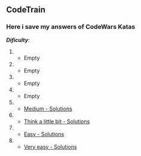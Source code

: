 ## CodeTrain
### Here i save my answers of CodeWars Katas

***Dificulty***:
1. - Empty
2. - Empty
3. - Empty
4. - Empty
5. - [Medium - Solutions](https://github.com/WMHillock/CodeTrain/tree/master/src/main/java/difficulty/kyu5)
6. - [Think a little bit - Solutions](https://github.com/WMHillock/CodeTrain/tree/master/src/main/java/difficulty/kyu6)
7. - [Easy - Solutions](https://github.com/WMHillock/CodeTrain/tree/master/src/main/java/difficulty/kyu7)
8. - [Very easy - Solutions](https://github.com/WMHillock/CodeTrain/tree/master/src/main/java/difficulty/kyu8)